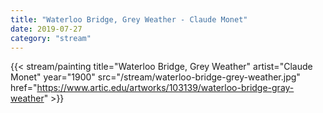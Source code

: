 ```yaml
---
title: "Waterloo Bridge, Grey Weather - Claude Monet"
date: 2019-07-27
category: "stream"
---
```


{{< stream/painting title="Waterloo Bridge, Grey Weather" artist="Claude Monet" year="1900" src="/stream/waterloo-bridge-grey-weather.jpg" href="https://www.artic.edu/artworks/103139/waterloo-bridge-gray-weather" >}}
